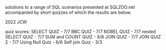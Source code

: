 solutions to a range of SQL scenarios presented at SQLZOO.net accompanied by short quizzes of which the results are below.

2022 JCW

quiz scores:
  SELECT QUIZ - 7/7
  BBC QUIZ - 7/7
  NOBEL QUIZ - 7/7
  nested SELECT QUIZ - 7/7
  SUM and COUNT QUIZ - 8/8
  JOIN QUIZ - 7/7
  JOIN QUIZ 2 - 7/7
  Using Null Quiz - 6/6
  Self join Quiz - 3/3